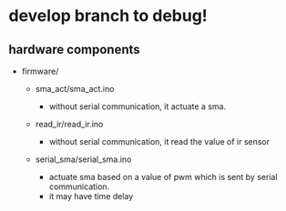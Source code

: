 # develop branch to debug!

## hardware components
- firmware/

	- sma_act/sma_act.ino

		- without serial communication, it actuate a sma.

	- read_ir/read_ir.ino

		- without serial communication, it read the value of ir sensor

	- serial_sma/serial_sma.ino

		- actuate sma based on a value of pwm which is sent by serial communication.
		- it may have time delay
